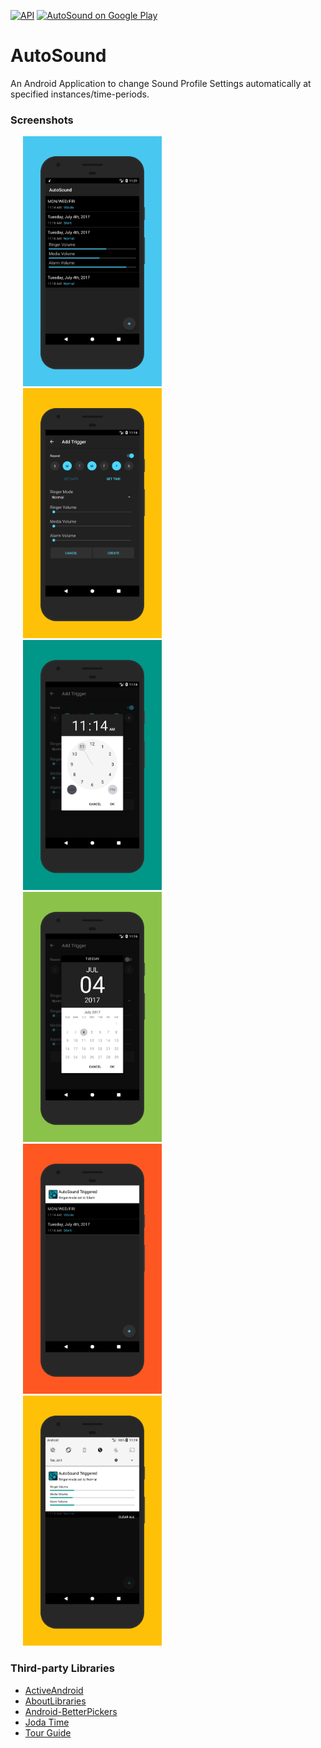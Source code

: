 [![API](https://img.shields.io/badge/API-17%2B-blue.svg?style=flat)](https://android-arsenal.com/api?level=17) 
<a href="#">
    <img alt="AutoSound on Google Play" src="https://play.google.com/intl/en_us/badges/images/generic/en_badge_web_generic.png" width="140" />
</a>

# AutoSound
An Android Application to change Sound Profile Settings automatically at specified instances/time-periods.


### Screenshots
<img src="/screenshots/1.png?raw=true" height="400" hspace="20" alt="Main Activity" /> <img src="/screenshots/2.png?raw=true" height="400" hspace="20" alt="Add Trigger" /> <img src="/screenshots/3.png?raw=true" height="400" hspace="20" alt="Select Time" />
<img src="/screenshots/4.png?raw=true" height="400" hspace="20" alt="Select Date" /> <img src="/screenshots/5.png?raw=true" height="400" hspace="20" alt="Notification Small" /> <img src="/screenshots/6.png?raw=true" height="400" hspace="20" alt="Notification Big" />

### Third-party Libraries
* [ActiveAndroid](http://www.activeandroid.com/)
* [AboutLibraries](https://github.com/mikepenz/AboutLibraries)
* [Android-BetterPickers](https://github.com/code-troopers/android-betterpickers)
* [Joda Time](http://www.joda.org/joda-time/)
* [Tour Guide](https://github.com/worker8/TourGuide)